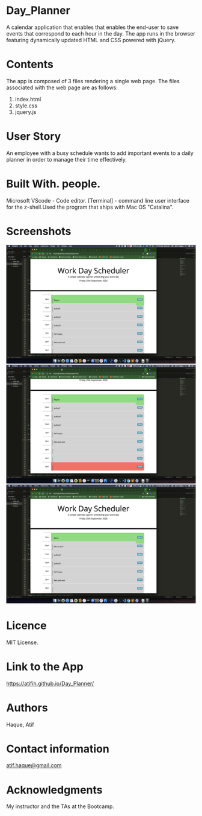 # Day_Planner
A calendar application that enables that enables the end-user to save events that correspond to each hour in the day. The app runs in the browser featuring dynamically updated HTML and CSS powered with jQuery.

# Contents
The app is composed of 3 files rendering a single web page. The files associated with  the web page are as follows:

1. index.html 
2. style.css 
3. jquery.js

 # User Story
An employee with a busy schedule wants to add important events to a daily planner in order to manage their time effectively.

# Built With. people.

Microsoft VScode - Code editor.
[Terminal] - command line user interface for the z-shell.Used the program that ships with Mac OS "Catalina".

# Screenshots
![](images/image1.png)
![](images/image2.png)
![](images/image3.png)

# Licence
MIT License.

# Link to the App
https://atifih.github.io/Day_Planner/

# Authors
Haque, Atif

# Contact information
atif.haque@gmail.com

# Acknowledgments
My instructor and the TAs at the Bootcamp.
